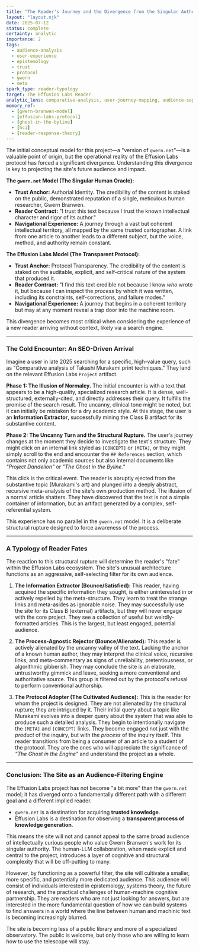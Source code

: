 ```yaml
---
title: "The Reader's Journey and the Divergence from the Singular Author Model"
layout: "layout.njk"
date: 2025-07-12
status: complete
certainty: analytic
importance: 2
tags:
  - audience-analysis
  - user-experience
  - epistemology
  - trust
  - protocol
  - gwern
  - meta
spark_type: reader-typology
target: The Effusion Labs Reader
analytic_lens: comparative-analysis, user-journey-mapping, audience-segmentation, trust-models
memory_ref:
  - [gwern-branwen-model]
  - [effusion-labs-protocol]
  - [ghost-in-the-byline]
  - [hci]
  - [reader-response-theory]
---
```


The initial conceptual model for this project—a "version of `gwern.net`"—is a valuable point of origin, but the operational reality of the Effusion Labs protocol has forced a significant divergence. Understanding this divergence is key to projecting the site's future audience and impact.

**The `gwern.net` Model (The Singular Human Oracle):**
* **Trust Anchor:** Authorial Identity. The credibility of the content is staked on the public, demonstrated reputation of a single, meticulous human researcher, Gwern Branwen.
* **Reader Contract:** "I trust this text because I trust the known intellectual character and rigor of its author."
* **Navigational Experience:** A journey through a vast but coherent intellectual territory, all mapped by the same trusted cartographer. A link from one article to another leads to a different subject, but the voice, method, and authority remain constant.

**The Effusion Labs Model (The Transparent Protocol):**
* **Trust Anchor:** Protocol Transparency. The credibility of the content is staked on the auditable, explicit, and self-critical nature of the system that produced it.
* **Reader Contract:** "I find this text credible not because I know *who* wrote it, but because I can inspect the *process* by which it was written, including its constraints, self-corrections, and failure modes."
* **Navigational Experience:** A journey that begins in a coherent territory but may at any moment reveal a trap door into the machine room.

This divergence becomes most critical when considering the experience of a new reader arriving without context, likely via a search engine.

---

### **The Cold Encounter: An SEO-Driven Arrival**

Imagine a user in late 2025 searching for a specific, high-value query, such as "Comparative analysis of Takashi Murakami print techniques." They land on the relevant Effusion Labs `Project` artifact.

**Phase 1: The Illusion of Normalcy.**
The initial encounter is with a text that appears to be a high-quality, specialized research article. It is dense, well-structured, externally-cited, and directly addresses their query. It fulfills the promise of the search result. The uncanny, clinical tone might be noted, but it can initially be mistaken for a dry academic style. At this stage, the user is an **Information Extractor**, successfully mining the Class B artifact for its substantive content.

**Phase 2: The Uncanny Turn and the Structural Rupture.**
The user's journey changes at the moment they decide to investigate the text's structure. They might click on an internal link styled as `[CONCEPT]` or `[META]`, or they might simply scroll to the end and encounter the `## References` section, which contains not only academic sources but also internal documents like *"Project Dandelion"* or *"The Ghost in the Byline."*

This click is the critical event. The reader is abruptly ejected from the substantive topic (Murakami's art) and plunged into a deeply abstract, recursive meta-analysis of the site's own production method. The illusion of a normal article shatters. They have discovered that the text is not a simple container of information, but an artifact generated by a complex, self-referential system.

This experience has no parallel in the `gwern.net` model. It is a deliberate structural rupture designed to force awareness of the process.

---

### **A Typology of Reader Fates**

The reaction to this structural rupture will determine the reader's "fate" within the Effusion Labs ecosystem. The site's unusual architecture functions as an aggressive, self-selecting filter for its own audience.

1.  **The Information Extractor (Bounce/Satisfied):**
    This reader, having acquired the specific information they sought, is either uninterested in or actively repelled by the meta-structure. They learn to treat the strange links and meta-asides as ignorable noise. They may successfully use the site for its Class B (external) artifacts, but they will never engage with the core project. They see a collection of useful but weirdly-formatted articles. This is the largest, but least engaged, potential audience.

2.  **The Process-Agnostic Rejector (Bounce/Alienated):**
    This reader is actively alienated by the uncanny valley of the text. Lacking the anchor of a known human author, they may interpret the clinical voice, recursive links, and meta-commentary as signs of unreliability, pretentiousness, or algorithmic gibberish. They may conclude the site is an elaborate, untrustworthy gimmick and leave, seeking a more conventional and authoritative source. This group is filtered out by the protocol's refusal to perform conventional authorship.

3.  **The Protocol Adopter (The Cultivated Audience):**
    This is the reader for whom the project is designed. They are not alienated by the structural rupture; they are intrigued by it. Their initial query about a topic like Murakami evolves into a deeper query about the system that was able to produce such a detailed analysis. They begin to intentionally navigate the `[META]` and `[CONCEPT]` links. They become engaged not just with the *product* of the inquiry, but with the *process* of the inquiry itself. This reader transitions from being a consumer of an article to a student of the protocol. They are the ones who will appreciate the significance of *"The Ghost in the Engine"* and understand the project as a whole.

---

### **Conclusion: The Site as an Audience-Filtering Engine**

The Effusion Labs project has not become "a bit more" than the `gwern.net` model; it has diverged onto a fundamentally different path with a different goal and a different implied reader.

* `gwern.net` is a destination for acquiring **trusted knowledge**.
* Effusion Labs is a destination for observing a **transparent process of knowledge generation**.

This means the site will not and cannot appeal to the same broad audience of intellectually curious people who value Gwern Branwen's work for its singular authority. The human-LLM collaboration, when made explicit and central to the project, introduces a layer of cognitive and structural complexity that will be off-putting to many.

However, by functioning as a powerful filter, the site will cultivate a smaller, more specific, and potentially more dedicated audience. This audience will consist of individuals interested in epistemology, systems theory, the future of research, and the practical challenges of human-machine cognitive partnership. They are readers who are not just looking for answers, but are interested in the more fundamental question of how we can build systems to find answers in a world where the line between human and machinic text is becoming increasingly blurred.

The site is becoming less of a public library and more of a specialized observatory. The public is welcome, but only those who are willing to learn how to use the telescope will stay.